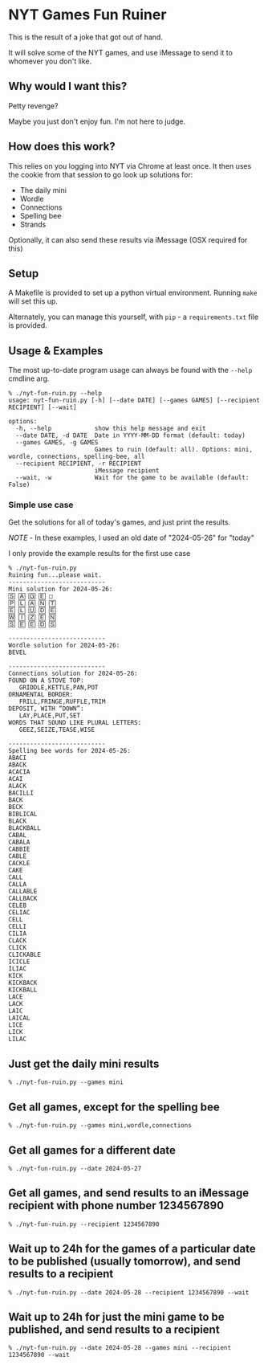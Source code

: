 # NYT Games Fun Ruiner

This is the result of a joke that got out of hand.

It will solve some of the NYT games, and use iMessage to send it to whomever you don't like.

## Why would I want this?

Petty revenge?

Maybe you just don't enjoy fun. I'm not here to judge.

## How does this work?

This relies on you logging into NYT via Chrome at least once. It then uses the cookie from that session to go look up solutions for:

- The daily mini
- Wordle
- Connections
- Spelling bee
- Strands

Optionally, it can also send these results via iMessage (OSX required for this)

## Setup

A Makefile is provided to set up a python virtual environment.
Running `make` will set this up.

Alternately, you can manage this yourself, with `pip` - a `requirements.txt` file is provided.

## Usage & Examples

The most up-to-date program usage can always be found with the `--help` cmdline arg.

```
% ./nyt-fun-ruin.py --help
usage: nyt-fun-ruin.py [-h] [--date DATE] [--games GAMES] [--recipient RECIPIENT] [--wait]

options:
  -h, --help            show this help message and exit
  --date DATE, -d DATE  Date in YYYY-MM-DD format (default: today)
  --games GAMES, -g GAMES
                        Games to ruin (default: all). Options: mini, wordle, connections, spelling-bee, all
  --recipient RECIPIENT, -r RECIPIENT
                        iMessage recipient
  --wait, -w            Wait for the game to be available (default: False)
  ```

### Simple use case
Get the solutions for all of today's games, and just print the results.

*NOTE* - In these examples, I used an old date of "2024-05-26" for "today"

I only provide the example results for the first use case

```
% ./nyt-fun-ruin.py
Ruining fun...please wait.
---------------------------
Mini solution for 2024-05-26:
🅂 🄰 🄶 🄴 □
🄿 🄻 🄰 🄽 🅃
🄴 🄻 🅄 🄳 🄴
🅆 🄸 🅉 🄴 🄽
🅂 🄴 🄴 🄳 🅂

---------------------------
Wordle solution for 2024-05-26:
BEVEL

---------------------------
Connections solution for 2024-05-26:
FOUND ON A STOVE TOP:
   GRIDDLE,KETTLE,PAN,POT
ORNAMENTAL BORDER:
   FRILL,FRINGE,RUFFLE,TRIM
DEPOSIT, WITH “DOWN”:
   LAY,PLACE,PUT,SET
WORDS THAT SOUND LIKE PLURAL LETTERS:
   GEEZ,SEIZE,TEASE,WISE

---------------------------
Spelling bee words for 2024-05-26:
ABACI
ABACK
ACACIA
ACAI
ALACK
BACILLI
BACK
BECK
BIBLICAL
BLACK
BLACKBALL
CABAL
CABALA
CABBIE
CABLE
CACKLE
CAKE
CALL
CALLA
CALLABLE
CALLBACK
CELEB
CELIAC
CELL
CELLI
CILIA
CLACK
CLICK
CLICKABLE
ICICLE
ILIAC
KICK
KICKBACK
KICKBALL
LACE
LACK
LAIC
LAICAL
LICE
LICK
LILAC
```

## Just get the daily mini results
```
% ./nyt-fun-ruin.py --games mini
```

## Get all games, except for the spelling bee
```
% ./nyt-fun-ruin.py --games mini,wordle,connections
```

## Get all games for a different date
```
% ./nyt-fun-ruin.py --date 2024-05-27
```

## Get all games, and send results to an iMessage recipient with phone number 1234567890
```
% ./nyt-fun-ruin.py --recipient 1234567890
```

## Wait up to 24h for the games of a particular date to be published (usually tomorrow), and send results to a recipient
```
% ./nyt-fun-ruin.py --date 2024-05-28 --recipient 1234567890 --wait
```

## Wait up to 24h for just the mini game to be published, and send results to a recipient
```
% ./nyt-fun-ruin.py --date 2024-05-28 --games mini --recipient 1234567890 --wait
```